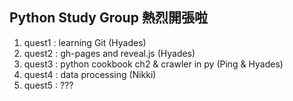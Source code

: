 ## Python Study Group 熱烈開張啦

1. quest1 : learning Git  (Hyades)  	 
2. quest2 : gh-pages and reveal.js  (Hyades)  
3. quest3 : python cookbook ch2 & crawler in py  (Ping & Hyades) 
4. quest4 : data processing (Nikki)
5. quest5 : ??? 
   

